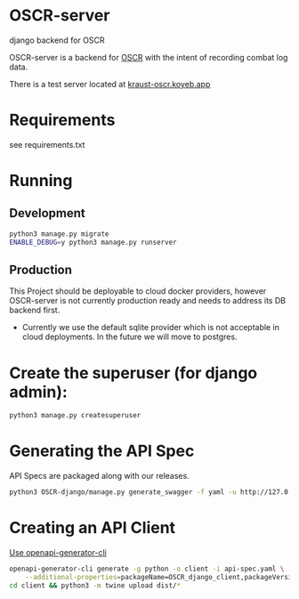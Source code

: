 # OSCR-server
django backend for OSCR

OSCR-server is a backend for [OSCR](https://github.com/STOCD/OSCR/tree/main) with the intent
of recording combat log data.

There is a test server located at [kraust-oscr.koyeb.app](https://kraust-oscr.koyeb.app/swagger/)

# Requirements
see requirements.txt

# Running
## Development
```bash
python3 manage.py migrate
ENABLE_DEBUG=y python3 manage.py runserver
```

## Production

This Project should be deployable to cloud docker providers, however OSCR-server
is not currently production ready and needs to address its DB backend first.

- Currently we use the default sqlite provider which is not acceptable in cloud
deployments. In the future we will move to postgres.

# Create the superuser (for django admin):

```bash
python3 manage.py createsuperuser
```

# Generating the API Spec

API Specs are packaged along with our releases.


```bash
python3 OSCR-django/manage.py generate_swagger -f yaml -u http://127.0.0.1 api-spec.yaml
```

# Creating an API Client

[Use openapi-generator-cli](https://github.com/OpenAPITools/openapi-generator-cli)

```bash
openapi-generator-cli generate -g python -o client -i api-spec.yaml \
    --additional-properties=packageName=OSCR_django_client,packageVersion=1.0.0
cd client && python3 -m twine upload dist/*
```
